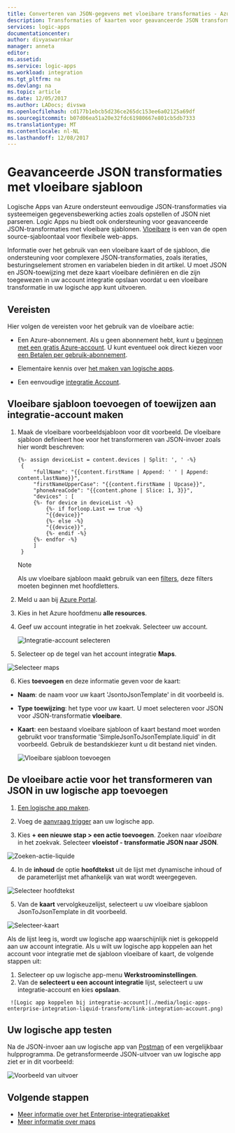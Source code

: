```yaml
---
title: Converteren van JSON-gegevens met vloeibare transformaties - Azure Logic Apps | Microsoft Docs
description: Transformaties of kaarten voor geavanceerde JSON transformaties met Logic Apps en vloeibare sjabloon maken.
services: logic-apps
documentationcenter: 
author: divyaswarnkar
manager: anneta
editor: 
ms.assetid: 
ms.service: logic-apps
ms.workload: integration
ms.tgt_pltfrm: na
ms.devlang: na
ms.topic: article
ms.date: 12/05/2017
ms.author: LADocs; divswa
ms.openlocfilehash: cd177b1ebcb5d236ce265dc153ee6a02125a69df
ms.sourcegitcommit: b07d06ea51a20e32fdc61980667e801cb5db7333
ms.translationtype: MT
ms.contentlocale: nl-NL
ms.lasthandoff: 12/08/2017
---
```

# <a name="advanced-json-transformations-using-liquid-template"></a>Geavanceerde JSON transformaties met vloeibare sjabloon
Logische Apps van Azure ondersteunt eenvoudige JSON-transformaties via systeemeigen gegevensbewerking acties zoals opstellen of JSON niet parseren. Logic Apps nu biedt ook ondersteuning voor geavanceerde JSON-transformaties met vloeibare sjablonen. [Vloeibare](https://shopify.github.io/liquid/) is een van de open source-sjabloontaal voor flexibele web-apps.
 
Informatie over het gebruik van een vloeibare kaart of de sjabloon, die ondersteuning voor complexere JSON-transformaties, zoals iteraties, besturingselement stromen en variabelen bieden in dit artikel. U moet JSON en JSON-toewijzing met deze kaart vloeibare definiëren en die zijn toegewezen in uw account integratie opslaan voordat u een vloeibare transformatie in uw logische app kunt uitvoeren.

## <a name="prerequisites"></a>Vereisten
Hier volgen de vereisten voor het gebruik van de vloeibare actie:

* Een Azure-abonnement. Als u geen abonnement hebt, kunt u [beginnen met een gratis Azure-account](https://azure.microsoft.com/free/). U kunt eventueel ook direct kiezen voor [een Betalen per gebruik-abonnement](https://azure.microsoft.com/pricing/purchase-options/).

* Elementaire kennis over [het maken van logische apps](../logic-apps/logic-apps-create-a-logic-app.md).

* Een eenvoudige [integratie Account](logic-apps-enterprise-integration-create-integration-account.md).


## <a name="create-and-add-liquid-template-or-map-to-integration-account"></a>Vloeibare sjabloon toevoegen of toewijzen aan integratie-account maken

1. Maak de vloeibare voorbeeldsjabloon voor dit voorbeeld. De vloeibare sjabloon definieert hoe voor het transformeren van JSON-invoer zoals hier wordt beschreven:

   ```
   {%- assign deviceList = content.devices | Split: ', ' -%}
    {
        "fullName": "{{content.firstName | Append: ' ' | Append: content.lastName}}",
        "firstNameUpperCase": "{{content.firstName | Upcase}}",
        "phoneAreaCode": "{{content.phone | Slice: 1, 3}}",
        "devices" : [
        {%- for device in deviceList -%}
            {%- if forloop.Last == true -%}
            "{{device}}"
            {%- else -%}
            "{{device}}",
            {%- endif -%}
        {%- endfor -%}
        ]
    }
    ```
    > [!NOTE]
    > Als uw vloeibare sjabloon maakt gebruik van een [filters](https://shopify.github.io/liquid/basics/introduction/#filters), deze filters moeten beginnen met hoofdletters. 

2. Meld u aan bij [Azure Portal](https://portal.azure.com).

3. Kies in het Azure hoofdmenu **alle resources**. 

4. Geef uw account integratie in het zoekvak. Selecteer uw account.

   ![Integratie-account selecteren](./media/logic-apps-enterprise-integration-liquid-transform/select-integration-account.png)

5.  Selecteer op de tegel van het account integratie **Maps**.

   ![Selecteer maps](./media/logic-apps-enterprise-integration-liquid-transform/add-maps.png)

6. Kies **toevoegen** en deze informatie geven voor de kaart:
  * **Naam**: de naam voor uw kaart 'JsontoJsonTemplate' in dit voorbeeld is.
  * **Type toewijzing**: het type voor uw kaart. U moet selecteren voor JSON voor JSON-transformatie **vloeibare**.
  * **Kaart**: een bestaand vloeibare sjabloon of kaart bestand moet worden gebruikt voor transformatie 'SimpleJsonToJsonTemplate.liquid' in dit voorbeeld. Gebruik de bestandskiezer kunt u dit bestand niet vinden.

    ![Vloeibare sjabloon toevoegen](./media/logic-apps-enterprise-integration-liquid-transform/add-liquid-template.png)

    
## <a name="add-the-liquid-action-to-transform-json-in-your-logic-app"></a>De vloeibare actie voor het transformeren van JSON in uw logische app toevoegen

1. [Een logische app maken](logic-apps-create-a-logic-app.md).

2. Voeg de [aanvraag trigger](../connectors/connectors-native-reqres.md#use-the-http-request-trigger) aan uw logische app.

3. Kies **+ een nieuwe stap > een actie toevoegen**. Zoeken naar *vloeibare* in het zoekvak. Selecteer **vloeistof - transformatie JSON naar JSON**.

  ![Zoeken-actie-liquide](./media/logic-apps-enterprise-integration-liquid-transform/search-action-liquid.png)

4. In de **inhoud** de optie **hoofdtekst** uit de lijst met dynamische inhoud of de parameterlijst met afhankelijk van wat wordt weergegeven. 
  
  ![Selecteer hoofdtekst](./media/logic-apps-enterprise-integration-liquid-transform/select-body.png)
 
5. Van de **kaart** vervolgkeuzelijst, selecteert u uw vloeibare sjabloon JsonToJsonTemplate in dit voorbeeld.

  ![Selecteer-kaart](./media/logic-apps-enterprise-integration-liquid-transform/select-map.png)

   Als de lijst leeg is, wordt uw logische app waarschijnlijk niet is gekoppeld aan uw account integratie. Als u wilt uw logische app koppelen aan het account voor integratie met de sjabloon vloeibare of kaart, de volgende stappen uit:

   1. Selecteer op uw logische app-menu **Werkstroominstellingen**. 
   2. Van de **selecteert u een account integratie** lijst, selecteert u uw integratie-account en kies **opslaan**.

     ![Logic app koppelen bij integratie-account](./media/logic-apps-enterprise-integration-liquid-transform/link-integration-account.png)


## <a name="test-your-logic-app"></a>Uw logische app testen

   Na de JSON-invoer aan uw logische app van [Postman](https://www.getpostman.com/postman) of een vergelijkbaar hulpprogramma. De getransformeerde JSON-uitvoer van uw logische app ziet er in dit voorbeeld:
  
   ![Voorbeeld van uitvoer](./media/logic-apps-enterprise-integration-liquid-transform/example-output.png)


## <a name="next-steps"></a>Volgende stappen
* [Meer informatie over het Enterprise-integratiepakket](../logic-apps/logic-apps-enterprise-integration-overview.md "meer informatie over Enterprise Integration Pack")  
* [Meer informatie over maps](../logic-apps/logic-apps-enterprise-integration-maps.md "meer informatie over enterprise integration maps")  

